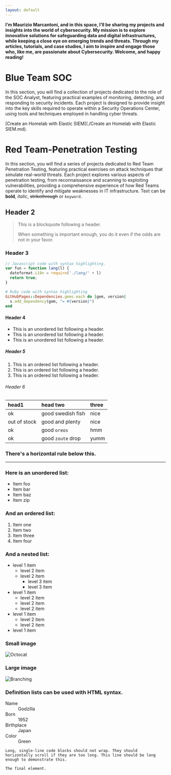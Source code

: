 ```yaml
---
layout: default
---
```

**I’m Maurizio Marcantoni, and in this space, I’ll be sharing my projects and insights into the world of cybersecurity. My mission is to explore innovative solutions for safeguarding data and digital infrastructures, while keeping a close eye on emerging trends and threats.
Through my articles, tutorials, and case studies, I aim to inspire and engage those who, like me, are passionate about Cybersecurity. Welcome, and happy reading!**

# Blue Team SOC 

In this section, you will find a collection of projects dedicated to the role of the SOC Analyst, featuring practical examples of monitoring, detecting, and responding to security incidents. Each project is designed to provide insight into the key skills required to operate within a Security Operations Center, using tools and techniques employed in handling cyber threats.

[Create an Homelab with Elastic SIEM](./Create an Homelab with Elastic SIEM.md).


# Red Team-Penetration Testing

In this section, you will find a series of projects dedicated to Red Team Penetration Testing, featuring practical exercises on attack techniques that simulate real-world threats. Each project explores various aspects of penetration testing, from reconnaissance and scanning to exploiting vulnerabilities, providing a comprehensive experience of how Red Teams operate to identify and mitigate weaknesses in IT infrastructure.
Text can be **bold**, _italic_, ~~strikethrough~~ or `keyword`.


## Header 2

> This is a blockquote following a header.
>
> When something is important enough, you do it even if the odds are not in your favor.

### Header 3

```js
// Javascript code with syntax highlighting.
var fun = function lang(l) {
  dateformat.i18n = require('./lang/' + l)
  return true;
}
```

```ruby
# Ruby code with syntax highlighting
GitHubPages::Dependencies.gems.each do |gem, version|
  s.add_dependency(gem, "= #{version}")
end
```

#### Header 4

*   This is an unordered list following a header.
*   This is an unordered list following a header.
*   This is an unordered list following a header.

##### Header 5

1.  This is an ordered list following a header.
2.  This is an ordered list following a header.
3.  This is an ordered list following a header.

###### Header 6

| head1        | head two          | three |
|:-------------|:------------------|:------|
| ok           | good swedish fish | nice  |
| out of stock | good and plenty   | nice  |
| ok           | good `oreos`      | hmm   |
| ok           | good `zoute` drop | yumm  |

### There's a horizontal rule below this.

* * *

### Here is an unordered list:

*   Item foo
*   Item bar
*   Item baz
*   Item zip

### And an ordered list:

1.  Item one
1.  Item two
1.  Item three
1.  Item four

### And a nested list:

- level 1 item
  - level 2 item
  - level 2 item
    - level 3 item
    - level 3 item
- level 1 item
  - level 2 item
  - level 2 item
  - level 2 item
- level 1 item
  - level 2 item
  - level 2 item
- level 1 item

### Small image

![Octocat](https://github.githubassets.com/images/icons/emoji/octocat.png)

### Large image

![Branching](https://guides.github.com/activities/hello-world/branching.png)


### Definition lists can be used with HTML syntax.

<dl>
<dt>Name</dt>
<dd>Godzilla</dd>
<dt>Born</dt>
<dd>1952</dd>
<dt>Birthplace</dt>
<dd>Japan</dd>
<dt>Color</dt>
<dd>Green</dd>
</dl>

```
Long, single-line code blocks should not wrap. They should horizontally scroll if they are too long. This line should be long enough to demonstrate this.
```

```
The final element.
```
